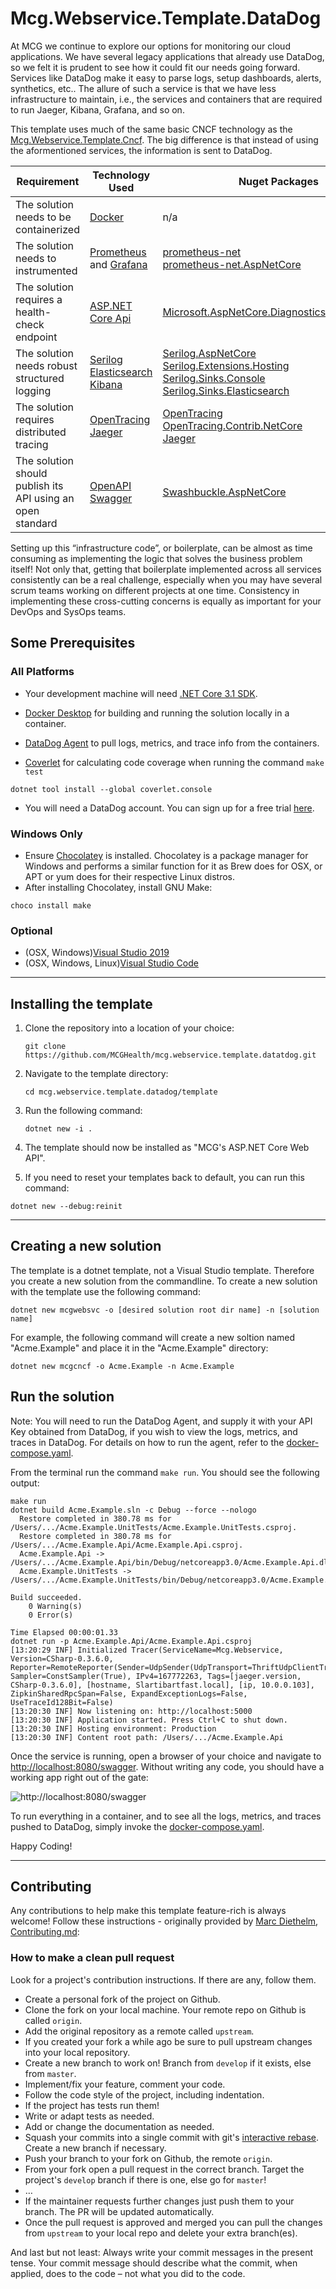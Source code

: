 # Mcg.Webservice.Template.DataDog

At MCG we continue to explore our options for monitoring our cloud applications.  We have several legacy applications that already use DataDog, so we felt it is prudent to see how it could fit our needs going forward.  Services like DataDog make it easy to parse logs, setup dashboards, alerts, synthetics, etc..  The allure of such a service is that we have less infrastructure to maintain, i.e., the services and containers that are required to run Jaeger, Kibana, Grafana, and so on.

This template uses much of the same basic CNCF technology as the [Mcg.Webservice.Template.Cncf](https://github.com/MCGHealth/mcg.webservice.template.cncf).  The big difference is that instead of using the aformentioned services, the information is sent to DataDog.

| **Requirement**                                            | **Technology Used**                                                                                                               | **Nuget Packages**                                                                                                                                                                                                                                                                                                                                      |
| ---------------------------------------------------------- | --------------------------------------------------------------------------------------------------------------------------------- | ------------------------------------------------------------------------------------------------------------------------------------------------------------------------------------------------------------------------------------------------------------------------------------------------------------------------------------------------------- |
| The solution needs to be containerized                     | [Docker](https://www.docker.com/products/docker-desktop)                                                                          | n/a                                                                                                                                                                                                                                                                                                                                                     |
| The solution needs to instrumented                         | [Prometheus](https://prometheus.io/) and [Grafana](https://grafana.com/)                                                          | [prometheus-net](https://www.nuget.org/packages/prometheus-net/)<br/>[prometheus-net.AspNetCore](https://www.nuget.org/packages/prometheus-net.AspNetCore/)                                                                                                                                                                                             |
| The solution requires a health-check endpoint              | [ASP.NET Core Api](https://docs.microsoft.com/en-us/aspnet/core/host-and-deploy/health-checks?view=aspnetcore-3.0)                | [Microsoft.AspNetCore.Diagnostics.HealthChecks](https://www.nuget.org/packages/Microsoft.AspNetCore.Diagnostics.HealthChecks/)                                                                                                                                                                                                                          |
| The solution needs robust structured logging               | [Serilog](https://serilog.net/)<br/>[Elasticsearch](https://www.elastic.co/)<br/>[Kibana](https://www.elastic.co/products/kibana) | [Serilog.AspNetCore](https://www.nuget.org/packages/Serilog.AspNetCore/)<br/>[Serilog.Extensions.Hosting](https://www.nuget.org/packages/Serilog.Extensions.Hosting/)<br/>[Serilog.Sinks.Console](https://www.nuget.org/packages/Serilog.Sinks.Console/)<br/>[Serilog.Sinks.Elasticsearch](https://www.nuget.org/packages/Serilog.Sinks.Elasticsearch/) |
| The solution requires distributed tracing                  | [OpenTracing](https://opentracing.io/)<br/>[Jaeger](https://www.jaegertracing.io/)                                                | [OpenTracing](https://www.nuget.org/packages/OpenTracing/)<br/>[OpenTracing.Contrib.NetCore](https://www.nuget.org/packages/OpenTracing.Contrib.NetCore/)<br/>[Jaeger](https://www.nuget.org/packages/Jaeger/)                                                                                                                                          |
| The solution should publish its API using an open standard | [OpenAPI](https://www.openapis.org/)<br/>[Swagger](https://swagger.io/)                                                           | [Swashbuckle.AspNetCore](Swashbuckle.AspNetCore)                                                                                                                                                                                                                                                                                                        |

Setting up this “infrastructure code”, or boilerplate, can be almost as time consuming as implementing the logic that solves the business problem itself! Not only that, getting that boilerplate implemented across all services consistently can be a real challenge, especially when you may have several scrum teams working on different projects at one time. Consistency in implementing these cross-cutting concerns is equally as important for your DevOps and SysOps teams.

## Some Prerequisites

### All Platforms

- Your development machine will need [.NET Core 3.1 SDK](https://dotnet.microsoft.com/download/dotnet-core/3.1).

- [Docker Desktop](https://www.docker.com/products/docker-desktop) for building and running the solution locally in a container.

- [DataDog Agent](https://docs.datadoghq.com/agent/docker/?tab=standard) to pull logs, metrics, and trace info from the containers.

- [Coverlet](https://github.com/tonerdo/coverlet?WT.mc_id=-blog-scottha#coverlet) for calculating code coverage when running the command `make test`

```shell
dotnet tool install --global coverlet.console
```
- You will need a DataDog account.  You can sign up for a free trial [here](https://app.datadoghq.com/signup).
### Windows Only

- Ensure [Chocolatey](https://chocolatey.org/install) is installed. Chocolatey is a package manager for Windows and performs a similar function for it as Brew does for OSX, or APT or yum does for their respective Linux distros.
- After installing Chocolatey, install GNU Make:

```shell
choco install make
```

### Optional

- (OSX, Windows)[Visual Studio 2019](https://visualstudio.microsoft.com/vs/)
- (OSX, Windows, Linux)[Visual Studio Code](https://code.visualstudio.com/)

---

## Installing the template

1. Clone the repository into a location of your choice:

   ```shell
   git clone https://github.com/MCGHealth/mcg.webservice.template.datatdog.git
   ```

2. Navigate to the template directory:

   ```shell
   cd mcg.webservice.template.datadog/template
   ```

3. Run the following command:

   ```shell
   dotnet new -i .
   ```

4. The template should now be installed as "MCG's ASP.NET Core Web API".

5. If you need to reset your templates back to default, you can run this command:

```shell
dotnet new --debug:reinit
```

---

## Creating a new solution

The template is a dotnet template, not a Visual Studio template. Therefore you create a new solution from the commandline. To create a new solution with the template use the following command:

```shell
dotnet new mcgwebsvc -o [desired solution root dir name] -n [solution name]
```

For example, the following command will create a new soltion named "Acme.Example" and place it in the "Acme.Example" directory:

```shell
dotnet new mcgcncf -o Acme.Example -n Acme.Example
```

## Run the solution

Note: You will need to run the DataDog Agent, and supply it with your API Key obtained from DataDog, if you wish to view the logs, metrics, and traces in DataDog.  For details on how to run the agent, refer to the [docker-compose.yaml](template/docker-compose.yml).

From the terminal run the command `make run`. You should see the following output:

```shell
make run
dotnet build Acme.Example.sln -c Debug --force --nologo
  Restore completed in 380.78 ms for /Users/.../Acme.Example.UnitTests/Acme.Example.UnitTests.csproj.
  Restore completed in 380.78 ms for /Users/.../Acme.Example.Api/Acme.Example.Api.csproj.
  Acme.Example.Api -> /Users/.../Acme.Example.Api/bin/Debug/netcoreapp3.0/Acme.Example.Api.dll
  Acme.Example.UnitTests -> /Users/.../Acme.Example.UnitTests/bin/Debug/netcoreapp3.0/Acme.Example.UnitTests.dll

Build succeeded.
    0 Warning(s)
    0 Error(s)

Time Elapsed 00:00:01.33
dotnet run -p Acme.Example.Api/Acme.Example.Api.csproj
[13:20:29 INF] Initialized Tracer(ServiceName=Mcg.Webservice, Version=CSharp-0.3.6.0, Reporter=RemoteReporter(Sender=UdpSender(UdpTransport=ThriftUdpClientTransport(Client=127.0.0.1:6831))), Sampler=ConstSampler(True), IPv4=167772263, Tags=[jaeger.version, CSharp-0.3.6.0], [hostname, Slartibartfast.local], [ip, 10.0.0.103], ZipkinSharedRpcSpan=False, ExpandExceptionLogs=False, UseTraceId128Bit=False)
[13:20:30 INF] Now listening on: http://localhost:5000
[13:20:30 INF] Application started. Press Ctrl+C to shut down.
[13:20:30 INF] Hosting environment: Production
[13:20:30 INF] Content root path: /Users/.../Acme.Example.Api
```

Once the service is running, open a browser of your choice and navigate to [http://localhost:8080/swagger](http://localhost:8080/swagger). Without writing any code, you should have a working app right out of the gate:

![http://localhost:8080/swagger](img/swagger-example.png)

To run everything in a container, and to see all the logs, metrics, and traces pushed to DataDog, simply invoke the [docker-compose.yaml](template/docker-compose.yml).

Happy Coding!

---

## Contributing

Any contributions to help make this template feature-rich is always welcome! Follow these instructions - originally provided by [Marc Diethelm](https://github.com/MarcDiethelm), [Contributing.md](https://github.com/MarcDiethelm/contributing/blob/master/README.md):

### How to make a clean pull request

Look for a project's contribution instructions. If there are any, follow them.

- Create a personal fork of the project on Github.
- Clone the fork on your local machine. Your remote repo on Github is called `origin`.
- Add the original repository as a remote called `upstream`.
- If you created your fork a while ago be sure to pull upstream changes into your local repository.
- Create a new branch to work on! Branch from `develop` if it exists, else from `master`.
- Implement/fix your feature, comment your code.
- Follow the code style of the project, including indentation.
- If the project has tests run them!
- Write or adapt tests as needed.
- Add or change the documentation as needed.
- Squash your commits into a single commit with git's [interactive rebase](https://help.github.com/articles/interactive-rebase). Create a new branch if necessary.
- Push your branch to your fork on Github, the remote `origin`.
- From your fork open a pull request in the correct branch. Target the project's `develop` branch if there is one, else go for `master`!
- …
- If the maintainer requests further changes just push them to your branch. The PR will be updated automatically.
- Once the pull request is approved and merged you can pull the changes from `upstream` to your local repo and delete
  your extra branch(es).

And last but not least: Always write your commit messages in the present tense. Your commit message should describe what the commit, when applied, does to the code – not what you did to the code.
